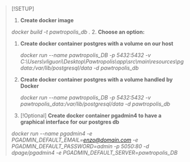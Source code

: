 
>[!SETUP]
>
> 1. **Create docker image**
>
>   *docker build -t pawtropolis_db .*
> 2. **Choose an option:**
>   1. **Create docker container postgres with a volume on our host**
>   
>      *docker run --name pawtropolis_DB -p 5432:5432 -v C:\Users\vliguori\Desktop\Pawtropolis\app\src\main\resources\pgdata:/var/lib/postgresql/data -d pawtropolis_db*
>   2. **Create docker container postgres with a volume handled by Docker**
>   
>       *docker run --name pawtropolis_DB -p 5432:5432 -v pawtropolis_data:/var/lib/postgresql/data -d pawtropolis_db*
> 3. [!Optional] **Create docker container pgadmin4 to have a graphical interface for our postgres db**
> 
>   *docker run --name pgadmin4 -e PGADMIN_DEFAULT_EMAIL=enzo@domain.com -e PGADMIN_DEFAULT_PASSWORD=admin -p 5050:80 -d dpage/pgadmin4 -e PGADMIN_DEFAULT_SERVER=pawtropolis_DB*